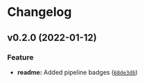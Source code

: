# Changelog

<!--next-version-placeholder-->

## v0.2.0 (2022-01-12)
### Feature
* **readme:** Added pipeline badges ([`68de3db`](https://github.com/deepc-health/nekton/commit/68de3db5214e30ba86992e361d741070fda68e63))
